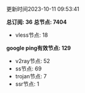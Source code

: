 更新时间2023-10-11 09:53:41

**总订阅: 36**
**总节点: 7404**
- vless节点: 18

**google ping有效节点: 129**
- v2ray节点: 52
- ss节点: 69
- trojan节点: 7
- ssr节点: 1
